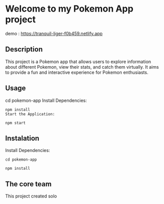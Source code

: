 # Welcome to my Pokemon App project
demo : https://tranquil-liger-f0b459.netlify.app
## Description

This project is a Pokemon app that allows users to explore information about different Pokemon, view their stats, and catch them virtually. It aims to provide a fun and interactive experience for Pokemon enthusiasts.

## Usage

cd pokemon-app
Install Dependencies:
``````
npm install
Start the Application:

npm start
``````

## Instalation
Install Dependencies:
``````
cd pokemon-app

npm install
``````

## The core team 

This project created solo


